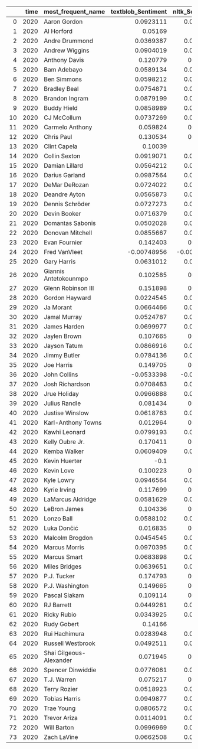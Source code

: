 |    |   time | most_frequent_name      |   textblob_Sentiment |   nltk_Sentiment |   relevance_score |   bert_relevance |   credit_article |   credit_followers |   credit_tweets |   frequency |
|---:|-------:|:------------------------|---------------------:|-----------------:|------------------:|-----------------:|-----------------:|-------------------:|----------------:|------------:|
|  0 |   2020 | Aaron Gordon            |           0.0923111  |       0.0923111  |         0.131483  |         0.567671 |         39434.8  |           34372.6  |         40798   |           5 |
|  1 |   2020 | Al Horford              |           0.05169    |       0.05169    |         0.117488  |         0.54677  |         10781.7  |           34700.3  |         62255.7 |           3 |
|  2 |   2020 | Andre Drummond          |           0.0369387  |       0.0369387  |         0.158727  |         0.532269 |         15995.6  |           60639.6  |         67059.1 |          14 |
|  3 |   2020 | Andrew Wiggins          |           0.0904019  |       0.0904019  |         0.0992229 |         0.573194 |         28212.4  |           36785    |         42379.9 |           7 |
|  4 |   2020 | Anthony Davis           |           0.120779   |       0.120779   |         0.189062  |         0.548409 |         11444.1  |           47184.3  |         50480.3 |          27 |
|  5 |   2020 | Bam Adebayo             |           0.0589134  |       0.0589134  |         0.0640164 |         0.599966 |         21996    |           84859    |         93866   |           1 |
|  6 |   2020 | Ben Simmons             |           0.0598212  |       0.0598212  |         0.196928  |         0.552685 |         16923    |           65297.2  |         72214.3 |          13 |
|  7 |   2020 | Bradley Beal            |           0.0754871  |       0.0754871  |         0.102333  |         0.557063 |         11668.2  |           36245.4  |         45089   |          50 |
|  8 |   2020 | Brandon Ingram          |           0.0879199  |       0.0879199  |         0.0901602 |         0.544744 |         15613.1  |           50384.1  |         56001   |          27 |
|  9 |   2020 | Buddy Hield             |           0.0858989  |       0.0858989  |         0.0941537 |         0.554056 |         23624.3  |           49410.2  |         60888.5 |          26 |
| 10 |   2020 | CJ McCollum             |           0.0737269  |       0.0737269  |         0.276422  |         0.557982 |         14814.5  |           70731    |         70641.2 |           6 |
| 11 |   2020 | Carmelo Anthony         |           0.059824   |       0.059824   |         0.25791   |         0.569288 |         19797.7  |           76382.2  |         84483.6 |          10 |
| 12 |   2020 | Chris Paul              |           0.130534   |       0.130534   |         0.140411  |         0.553173 |         15230.2  |           63667    |         67564.7 |          16 |
| 13 |   2020 | Clint Capela            |           0.10039    |       0.10039    |         0.0694147 |         0.581229 |         11059    |           42475    |         46954   |           2 |
| 14 |   2020 | Collin Sexton           |           0.0919071  |       0.0919071  |         0.0543719 |         0.555639 |         21190.1  |           54339.7  |         61824.5 |          22 |
| 15 |   2020 | Damian Lillard          |           0.0564212  |       0.0564212  |         0.136     |         0.553529 |         13339.6  |           52345.2  |         55384.2 |          73 |
| 16 |   2020 | Darius Garland          |           0.0987564  |       0.0987564  |         0.039138  |         0.549665 |         11244    |           42475    |         46954   |           2 |
| 17 |   2020 | DeMar DeRozan           |           0.0724022  |       0.0724022  |         0.0734159 |         0.569061 |         20503    |           51747.9  |         57501   |          28 |
| 18 |   2020 | Deandre Ayton           |           0.0565873  |       0.0565873  |         0.263773  |         0.579272 |         21996    |           84859    |         93866   |           2 |
| 19 |   2020 | Dennis Schröder         |           0.0727273  |       0.0727273  |         0.536334  |         0.541729 |         21996    |           84859    |         93866   |           1 |
| 20 |   2020 | Devin Booker            |           0.0716379  |       0.0716379  |         0.102735  |         0.538442 |         12091.8  |           41252.3  |         45717   |          68 |
| 21 |   2020 | Domantas Sabonis        |           0.0502028  |       0.0502028  |         0.219596  |         0.609169 |         14686.5  |           56603    |         62591.3 |           6 |
| 22 |   2020 | Donovan Mitchell        |           0.0855667  |       0.0855667  |         0.0851923 |         0.545333 |         15597.4  |           39825.4  |         52935.8 |          41 |
| 23 |   2020 | Evan Fournier           |           0.142403   |       0.142403   |         0.0654098 |         0.564609 |         14097.5  |           42475    |         46954   |          12 |
| 24 |   2020 | Fred VanVleet           |          -0.00748956 |      -0.00748956 |         0.211875  |         0.60843  |         21996    |           84859    |         93866   |           2 |
| 25 |   2020 | Gary Harris             |           0.0631012  |       0.0631012  |         0.0819457 |         0.561332 |         18621.7  |           56603    |         62591.3 |           3 |
| 26 |   2020 | Giannis Antetokounmpo   |           0.102585   |       0.102585   |         0.148805  |         0.6148   |         14726.7  |           40256.7  |         47548.3 |         102 |
| 27 |   2020 | Glenn Robinson III      |           0.151898   |       0.151898   |         0.0633431 |         0.571209 |         11323.5  |           42475    |         46954   |           2 |
| 28 |   2020 | Gordon Hayward          |           0.0224545  |       0.0224545  |         0.363119  |         0.561011 |         11059    |           42475    |         46954   |           4 |
| 29 |   2020 | Ja Morant               |           0.0664466  |       0.0664466  |         0.140526  |         0.569083 |         14704.4  |           54168.9  |         63048.1 |          30 |
| 30 |   2020 | Jamal Murray            |           0.0524787  |       0.0524787  |         0.111547  |         0.568122 |         18845.2  |           66021.7  |         73016.2 |           9 |
| 31 |   2020 | James Harden            |           0.0699977  |       0.0699977  |         0.064014  |         0.563977 |         16846    |           63848.5  |         70231   |         380 |
| 32 |   2020 | Jaylen Brown            |           0.107665   |       0.107665   |         0.0457862 |         0.549452 |          1691.5  |           42475    |         24191.5 |           2 |
| 33 |   2020 | Jayson Tatum            |           0.0866916  |       0.0866916  |         0.0955491 |         0.560089 |         16103.9  |           49274.9  |         61226.9 |          35 |
| 34 |   2020 | Jimmy Butler            |           0.0784136  |       0.0784136  |         0.187349  |         0.543659 |         15435    |           59965    |         64723.1 |          27 |
| 35 |   2020 | Joe Harris              |           0.149705   |       0.149705   |         0.0699981 |         0.560901 |         21996    |           84859    |         93866   |           2 |
| 36 |   2020 | John Collins            |          -0.0533398  |      -0.0533398  |         0.162921  |         0.553882 |         14668.3  |           56603    |         62591.3 |           3 |
| 37 |   2020 | Josh Richardson         |           0.0708463  |       0.0708463  |         0.255428  |         0.572651 |         21996    |           84859    |         93866   |           4 |
| 38 |   2020 | Jrue Holiday            |           0.0966888  |       0.0966888  |         0.211021  |         0.553657 |         12590.3  |           48529.9  |         53655.7 |           7 |
| 39 |   2020 | Julius Randle           |           0.081434   |       0.081434   |         0.0782163 |         0.563083 |          8324.43 |           31670    |         34274.9 |          14 |
| 40 |   2020 | Justise Winslow         |           0.0618763  |       0.0618763  |         0.257381  |         0.567229 |         21996    |           84859    |         93866   |           1 |
| 41 |   2020 | Karl-Anthony Towns      |           0.012964   |       0.012964   |         0.383989  |         0.605698 |         16254.3  |           59903.1  |         77348.2 |          10 |
| 42 |   2020 | Kawhi Leonard           |           0.0799193  |       0.0799193  |         0.168011  |         0.579916 |         16964.4  |           56240.5  |         60858.6 |          68 |
| 43 |   2020 | Kelly Oubre Jr.         |           0.170411   |       0.170411   |         0.528814  |         0.625377 |         21996    |           84859    |         93866   |           3 |
| 44 |   2020 | Kemba Walker            |           0.0609409  |       0.0609409  |         0.268233  |         0.558081 |         15182.3  |           66021.7  |         67957.9 |           9 |
| 45 |   2020 | Kevin Huerter           |          -0.1        |      -0.1        |         0.490819  |         0.561477 |         21996    |           84859    |         93866   |           1 |
| 46 |   2020 | Kevin Love              |           0.100223   |       0.100223   |         0.181349  |         0.540959 |         21607.4  |           73166.3  |         88235.4 |           7 |
| 47 |   2020 | Kyle Lowry              |           0.0946564  |       0.0946564  |         0.226305  |         0.544956 |         16700    |           66282.6  |         76204.1 |           8 |
| 48 |   2020 | Kyrie Irving            |           0.117699   |       0.117699   |         0.285879  |         0.589298 |         10028.6  |           38621.9  |         42689.3 |          11 |
| 49 |   2020 | LaMarcus Aldridge       |           0.0581629  |       0.0581629  |         0.0810601 |         0.540584 |         21996    |           84859    |         93866   |           3 |
| 50 |   2020 | LeBron James            |           0.104336   |       0.104336   |         0.174247  |         0.573945 |         13840.6  |           43790.9  |         49290.6 |         123 |
| 51 |   2020 | Lonzo Ball              |           0.0588102  |       0.0588102  |         0.119167  |         0.558371 |            13    |              91    |            42   |           1 |
| 52 |   2020 | Luka Dončić             |           0.016835   |       0.016835   |         0.251048  |         0.607822 |         21996    |           84859    |         93866   |           2 |
| 53 |   2020 | Malcolm Brogdon         |           0.0454545  |       0.0454545  |         0.343118  |         0.54428  |         21996    |           84859    |         93866   |           3 |
| 54 |   2020 | Marcus Morris           |           0.0970395  |       0.0970395  |         0.0696541 |         0.544596 |         21996    |           84859    |         93866   |           1 |
| 55 |   2020 | Marcus Smart            |           0.0683898  |       0.0683898  |         0.150029  |         0.542357 |         13210.6  |           50951.8  |         56336.4 |           5 |
| 56 |   2020 | Miles Bridges           |           0.0639651  |       0.0639651  |         0.039302  |         0.571257 |             3    |           18357    |         10182   |           1 |
| 57 |   2020 | P.J. Tucker             |           0.174793   |       0.174793   |         0.121355  |         0.607805 |         21996    |           84859    |         93866   |           1 |
| 58 |   2020 | P.J. Washington         |           0.149665   |       0.149665   |         0.0649601 |         0.590698 |            13    |              91    |            42   |           1 |
| 59 |   2020 | Pascal Siakam           |           0.109114   |       0.109114   |         0.104495  |         0.584501 |         12865.4  |           40242.5  |         69579.4 |          30 |
| 60 |   2020 | RJ Barrett              |           0.0449261  |       0.0449261  |         0.125566  |         0.542698 |         21996    |           84859    |         93866   |           3 |
| 61 |   2020 | Ricky Rubio             |           0.0343925  |       0.0343925  |         0.106349  |         0.571495 |         21996    |           84859    |         93866   |           1 |
| 62 |   2020 | Rudy Gobert             |           0.14166    |       0.14166    |         0.156328  |         0.566179 |          8676.75 |           42524.2  |         35567.8 |           4 |
| 63 |   2020 | Rui Hachimura           |           0.0283948  |       0.0283948  |         0.37476   |         0.615443 |         21996    |           84859    |         93866   |           5 |
| 64 |   2020 | Russell Westbrook       |           0.0492511  |       0.0492511  |         0.143627  |         0.545051 |         15906.3  |           46133.7  |         61570.6 |          15 |
| 65 |   2020 | Shai Gilgeous-Alexander |           0.071945   |       0.071945   |         0.0853609 |         0.624667 |         13556.2  |           35225.2  |         40029   |          17 |
| 66 |   2020 | Spencer Dinwiddie       |           0.0776061  |       0.0776061  |         0.104272  |         0.567157 |         16788.3  |           38861    |         41608   |          23 |
| 67 |   2020 | T.J. Warren             |           0.075217   |       0.075217   |         0.111589  |         0.602439 |         11218.4  |           39736.8  |         44394.8 |          28 |
| 68 |   2020 | Terry Rozier            |           0.0518923  |       0.0518923  |         0.171113  |         0.535312 |         19412.1  |           74263    |         82138   |           8 |
| 69 |   2020 | Tobias Harris           |           0.0949877  |       0.0949877  |         0.0808432 |         0.546131 |         30346.3  |           51458.4  |         63772.5 |          25 |
| 70 |   2020 | Trae Young              |           0.0806572  |       0.0806572  |         0.149031  |         0.549218 |         13151.6  |           41648.9  |         48645.4 |          72 |
| 71 |   2020 | Trevor Ariza            |           0.0114091  |       0.0114091  |         0.107162  |         0.574437 |         21996    |           84859    |         93866   |           1 |
| 72 |   2020 | Will Barton             |           0.0996969  |       0.0996969  |         0.0522147 |         0.531713 |          2199    |            1239.33 |         31316.7 |           3 |
| 73 |   2020 | Zach LaVine             |           0.0662508  |       0.0662508  |         0.0874702 |         0.563624 |         16874.2  |           50327.8  |         60064.2 |          34 |